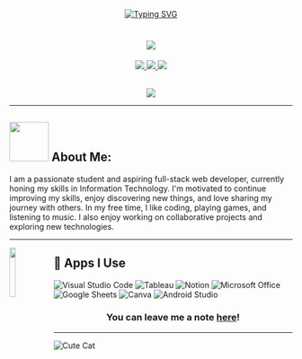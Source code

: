 <div align="center">
    <!-- Header Image with Typing SVG Animation -->
    <a href="https://git.io/typing-svg"><img src="https://readme-typing-svg.herokuapp.com?font=ARIAL+BLACK&weight=900&size=30&duration=3000&pause=1000&color=00F758&width=600&lines=Hi+there%2C+I'm+Alief+Badri+Tamam+%F0%9F%91%8B" alt="Typing SVG" /></a>
</div>

<h1 align="center">
    <img src="https://readme-typing-svg.herokuapp.com?font=Fira+Code&weight=700&size=24&pause=1000&color=36BCF7FF&center=true&width=1000&height=52&lines=Hi+There!!+Happy+To+Meet+You.+I'm+Alief+Badri+Tamam">
</h1>

<div align="center">
  <p>
    <a href="https://www.instagram.com/yourusername/"><img src="https://img.shields.io/badge/Instagram-E4405F?style=for-the-badge&logo=instagram&logoColor=white"/> </a>
    <a href="mailto:your-email@gmail.com"><img src="https://img.shields.io/badge/Gmail-D14836?style=for-the-badge&logo=gmail&logoColor=white"/> </a>
    <a href="https://www.spotify.com/id-id/account/overview/" target="_blank">
        <img src="https://img.shields.io/badge/Spotify-1ED760?&style=for-the-badge&logo=spotify&logoColor=white" target="_blank">
    </a>
  </p>
  <br>
  
  <a href="https://github.com/AliefBadriTamam/github-profile-views-counter">
    <img src="https://komarev.com/ghpvc/?username=AliefBadriTamam&style=for-the-badge">
  </a>
</div>

---

## <img src="https://media.giphy.com/media/lGhBlBMIN2XsEteTN3/giphy.gif" width="70"> **About Me:**

I am a passionate student and aspiring full-stack web developer, currently honing my skills in Information Technology. I'm motivated to continue improving my skills, enjoy discovering new things, and love sharing my journey with others. In my free time, I like coding, playing games, and listening to music. I also enjoy working on collaborative projects and exploring new technologies.

---

<img align="left" width="15%" height="15%" src="https://media.giphy.com/media/hiJ9ypGI5tIKdwKoK2/giphy.gif">

## 📱 Apps I Use

![Visual Studio Code](https://img.shields.io/badge/Visual_Studio_Code-0078D4?style=for-the-badge&logo=visual%20studio%20code&logoColor=white)
![Tableau](https://img.shields.io/badge/Tableau-0077B5?style=for-the-badge&logo=tableau&logoColor=white)
![Notion](https://img.shields.io/badge/Notion-000000?style=for-the-badge&logo=notion&logoColor=white)
![Microsoft Office](https://img.shields.io/badge/Microsoft_Office-D83B01?style=for-the-badge&logo=microsoft-office&logoColor=white)
![Google Sheets](https://img.shields.io/badge/Google%20Sheets-34A853?style=for-the-badge&logo=google-sheets&logoColor=white)
![Canva](https://img.shields.io/badge/Canva-%2300C4CC.svg?&style=for-the-badge&logo=Canva&logoColor=white)
![Android Studio](https://img.shields.io/badge/Android%20Studio-3DDC84?style=for-the-badge&logo=android-studio&logoColor=white)

<h3 align="center">You can leave me a note <a href="https://github.com/AliefBadriTamam/AliefBadriTamam/issues/new?template=guestbook-entry.md">here</a>!</h3>

---

![Cute Cat](https://your-cat-image-url.com) <!-- Anda bisa mengganti URL gambar kucing -->
